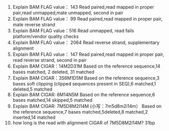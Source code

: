 1. Explain BAM FLAG value： 143
Read paired,read mapped in proper pair,read unmapped,mate unmapped, second in pair
2. Explain BAM FLAG value： 99
Read paired,read mapped in proper pair, mate reverse strand
3. Explain BAM FLAG value：516
Read unmapped, read fails platform/vendor quality checks
4. Explain BAM FLAG value： 2064
Read reverse strand, supplementary alignment
5. Explain BAM FLAG value： 147
Read paired,read mapped in proper pair, read reverse strand, second in pair
6. Explain BAM CIGAR：14M2D31M
Based on the reference sequence,14 bases matched, 2 deleted, 31 matched
7. Explain BAM CIGAR：3S6M1D5M
Based on the reference sequence,3 bases soft clipping (clipped sequences present in SEQ),6 matched,1 deleted,5 matched
8. Explain BAM CIGAR: 6M14N5M
Based on the reference sequence,6 bases matched,14 skipped,5 matched
9. Explain BAM CIGAR: 7M5D8M2I14M  (小写：7m5d8m2i14m）
Based on the reference sequence,7 bases matched,5deleted,8 matched,2 inserted,14 matched
10. how long is the read with alignment CIGAR of 7M5D8M2I14M?
31bp
